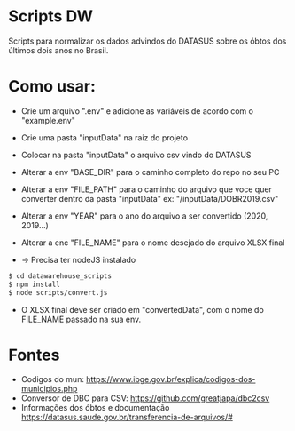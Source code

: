 # Scripts DW
Scripts para normalizar os dados advindos do DATASUS sobre os óbtos dos últimos dois anos no Brasil.

# Como usar:
* Crie um arquivo ".env" e adicione as variáveis de acordo com o "example.env"
* Crie uma pasta "inputData" na raiz do projeto
* Colocar na pasta "inputData" o arquivo csv vindo do DATASUS
* Alterar a env "BASE_DIR" para o caminho completo do repo no seu PC
* Alterar a env "FILE_PATH" para o caminho do arquivo que voce quer converter dentro da pasta "inputData" ex: "/inputData/DOBR2019.csv"
* Alterar a env "YEAR" para o ano do arquivo a ser convertido (2020, 2019...)
* Alterar a enc "FILE_NAME" para o nome desejado do arquivo XLSX final

* -> Precisa ter nodeJS instalado
```bash
$ cd datawarehouse_scripts
$ npm install
$ node scripts/convert.js
```
* O XLSX final deve ser criado em "convertedData", com o nome do FILE_NAME passado na sua env.

# Fontes
* Codigos do mun: https://www.ibge.gov.br/explica/codigos-dos-municipios.php
* Conversor de DBC para CSV: https://github.com/greatjapa/dbc2csv
* Informações dos óbtos e documentação https://datasus.saude.gov.br/transferencia-de-arquivos/#

